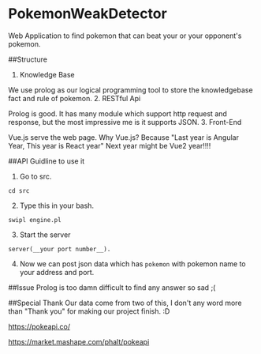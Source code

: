 # PokemonWeakDetector

Web Application to find pokemon that can beat your or your opponent's pokemon.

##Structure
1. Knowledge Base

  We use prolog as our logical programming tool to store the knowledgebase fact and rule of pokemon.
2. RESTful Api

  Prolog is good. It has many module which support http request and response, but the most impressive me is it supports JSON.
3. Front-End

  Vue.js serve the web page. Why Vue.js? Because "Last year is Angular Year, This year is React year" Next year might be Vue2 year!!!!

##API Guidline to use it

1. Go to src.

  ```
  cd src
  ```
2. Type this in your bash.

  ```
  swipl engine.pl
  ```
3. Start the server

  ```
  server(__your port number__).
  ```
4. Now we can post json data which has `pokemon` with pokemon name to your address and port.

##Issue
Prolog is too damn difficult to find any answer so sad ;(

##Special Thank
Our data come from two of this, I don't any word more than "Thank you" for making our project finish. :D

https://pokeapi.co/

https://market.mashape.com/phalt/pokeapi
